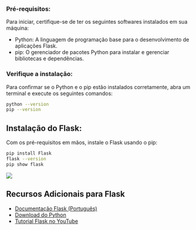 
### Pré-requisitos:

Para iniciar, certifique-se de ter os seguintes softwares instalados em sua máquina:

- Python: A linguagem de programação base para o desenvolvimento de aplicações Flask.
- pip: O gerenciador de pacotes Python para instalar e gerenciar bibliotecas e dependências.

### Verifique a instalação:

Para confirmar se o Python e o pip estão instalados corretamente, abra um terminal e execute os seguintes comandos:

```bash
python --version
pip --version

```
## Instalação do Flask:

Com os pré-requisitos em mãos, instale o Flask usando o pip:

```bash
pip install Flask
flask --version
pip show flask

```
<img src="https://phylos.net/wp-content/uploads/2022/02/pastasFlask.jpg">


  ## Recursos Adicionais para Flask

- [Documentação Flask (Português)](https://readthedocs.org/projects/flask/)
- [Download do Python](https://www.python.org/downloads/)
- [Tutorial Flask no YouTube](https://m.youtube.com/watch?v=Z1RJmh_OqeA)
